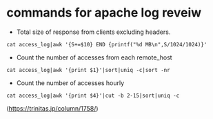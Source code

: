 # commands for apache log reveiw

- Total size of response from clients excluding headers.
```
cat access_log|awk '{S+=$10} END {printf("%d MB\n",S/1024/1024)}'
```
- Count the number of accesses from each remote_host
```
cat access_log|awk '{print $1}'|sort|uniq -c|sort -nr
```
- Count the number of accesses hourly
```
cat access_log|awk '{print $4}'|cut -b 2-15|sort|uniq -c
```

(https://trinitas.jp/column/1758/)
